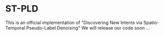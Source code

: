 # ST-PLD
This is an official implementation of "Discovering New Intents via Spatio-Temporal Pseudo-Label Denoising"
We will release our code soon ...

